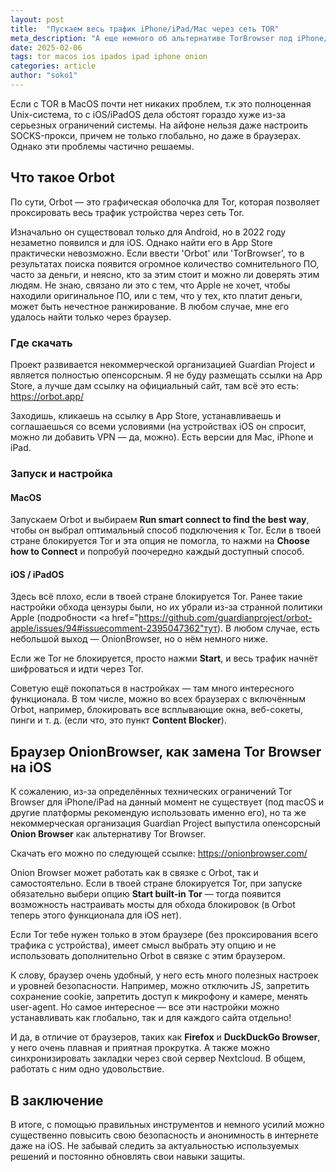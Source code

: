 ```yaml
---
layout: post
title:  "Пускаем весь трафик iPhone/iPad/Mac через сеть TOR"
meta_description: "А еще немного об альтернативе TorBrowser под iPhone/iPad"
date: 2025-02-06
tags: tor macos ios ipados ipad iphone onion
categories: article
author: "soko1"
---
```


Если с TOR в MacOS почти нет никаких проблем, т.к это полноценная Unix-система, то с iOS/iPadOS дела обстоят гораздо хуже из-за серьезных ограничений системы. На айфоне нельзя даже настроить SOCKS-прокси, причем не только глобально, но даже в браузерах. Однако эти проблемы частично решаемы.

## Что такое Orbot

По сути, Orbot — это графическая оболочка для Tor, которая позволяет проксировать весь трафик устройства через сеть Tor.

Изначально он существовал только для Android, но в 2022 году незаметно появился и для iOS. Однако найти его в App Store практически невозможно. Если ввести 'Orbot' или 'TorBrowser', то в результатах поиска появится огромное количество сомнительного ПО, часто за деньги, и неясно, кто за этим стоит и можно ли доверять этим людям. Не знаю, связано ли это с тем, что Apple не хочет, чтобы находили оригинальное ПО, или с тем, что у тех, кто платит деньги, может быть нечестное ранжирование. В любом случае, мне его удалось найти только через браузер.

### Где скачать

Проект развивается некоммерческой организацией Guardian Project и является полностью опенсорсным. Я не буду размещать ссылки на App Store, а лучше дам ссылку на официальный сайт, там всё это есть: https://orbot.app/

Заходишь, кликаешь на ссылку в App Store, устанавливаешь и соглашаешься со всеми условиями (на устройствах iOS он спросит, можно ли добавить VPN — да, можно). Есть версии для Mac, iPhone и iPad.

### Запуск и настройка

#### MacOS

Запускаем Orbot и выбираем **Run smart connect to find the best way**, чтобы он выбрал оптимальный способ подключения к Tor. Если в твоей стране блокируется Tor и эта опция не помогла, то нажми на **Choose how to Connect** и попробуй поочередно каждый доступный способ.

#### iOS / iPadOS

Здесь всё плохо, если в твоей стране блокируется Tor. Ранее такие настройки обхода цензуры были, но их убрали из-за странной политики Apple (подробности <a href="https://github.com/guardianproject/orbot-apple/issues/94#issuecomment-2395047362"тут</a>). В любом случае, есть небольшой выход — OnionBrowser, но о нём немного ниже.

Если же Tor не блокируется, просто нажми **Start**, и весь трафик начнёт шифроваться и идти через Tor.

Советую ещё покопаться в настройках — там много интересного функционала. В том числе, можно во всех браузерах с включённым Orbot, например, блокировать все всплывающие окна, веб-сокеты, пинги и т. д. (если что, это пункт **Content Blocker**).

## Браузер OnionBrowser, как замена Tor Browser на iOS

К сожалению, из-за определённых технических ограничений Tor Browser для iPhone/iPad на данный момент не существует (под macOS и другие платформы рекомендую использовать именно его), но та же некоммерческая организация Guardian Project выпустила опенсорсный **Onion Browser** как альтернативу Tor Browser. 

Скачать его можно по следующей ссылке: https://onionbrowser.com/

Onion Browser может работать как в связке с Orbot, так и самостоятельно. Если в твоей стране блокируется Tor, при запуске обязательно выбери опцию **Start built-in Tor** — тогда появится возможность настраивать мосты для обхода блокировок (в Orbot теперь этого функционала для iOS нет).

Если Tor тебе нужен только в этом браузере (без проксирования всего трафика с устройства), имеет смысл выбрать эту опцию и не использовать дополнительно Orbot в связке с этим браузером.

К слову, браузер очень удобный, у него есть много полезных настроек и уровней безопасности. Например, можно отключить JS, запретить сохранение cookie, запретить доступ к микрофону и камере, менять user-agent. Но самое интересное — все эти настройки можно устанавливать как глобально, так и для каждого сайта отдельно!

И да, в отличие от браузеров, таких как **Firefox** и **DuckDuckGo Browser**, у него очень плавная и приятная прокрутка. А также можно синхронизировать закладки через свой сервер Nextcloud. В общем, работать с ним одно удовольствие.

## В заключение

В итоге, с помощью правильных инструментов и немного усилий можно существенно повысить свою безопасность и анонимность в интернете даже на iOS. Не забывай следить за актуальностью используемых решений и постоянно обновлять свои навыки защиты. 